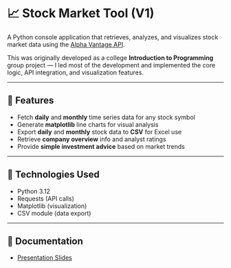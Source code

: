 # 📈 Stock Market Tool (V1)

A Python console application that retrieves, analyzes, and visualizes stock market data using the [Alpha Vantage API](https://www.alphavantage.co/documentation/).  

This was originally developed as a college **Introduction to Programming** group project — I led most of the development and implemented the core logic, API integration, and visualization features.

---

## 🚀 Features

- Fetch **daily** and **monthly** time series data for any stock symbol  
- Generate **matplotlib** line charts for visual analysis  
- Export **daily** and **monthly** stock data to **CSV** for Excel use  
- Retrieve **company overview** info and analyst ratings  
- Provide **simple investment advice** based on market trends  

---

## 🧰 Technologies Used

- Python 3.12
- Requests (API calls)  
- Matplotlib (visualization)  
- CSV module (data export)

---
## 📄 Documentation
- [Presentation Slides](docs/StockMarketTool_Presentation.pdf)



